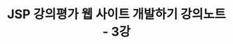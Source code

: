 ---
title: "JSP 강의평가 웹 사이트 개발하기 강의노트 - 3강"
excerpt: "21/01/02 - 강의 노트"
tags: ["youtube-lecture", "jsp"]
categories: ["youtube-lecture"]
last_modified_at: "2021-01-02"
toc: true
toc_sticky: true
---